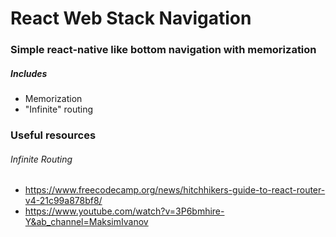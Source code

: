 # React Web Stack Navigation

### Simple react-native like bottom navigation with memorization

##### Includes

- Memorization
- "Infinite" routing

### Useful resources

###### Infinite Routing
- https://www.freecodecamp.org/news/hitchhikers-guide-to-react-router-v4-21c99a878bf8/
- https://www.youtube.com/watch?v=3P6bmhire-Y&ab_channel=MaksimIvanov
